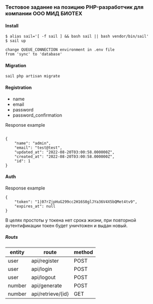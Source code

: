 ### Тестовое задание на позицию PHP-разработчик для компании ООО МИД БИОТЕХ

#### Install

~~~
$ alias sail='[ -f sail ] && bash sail || bash vendor/bin/sail'
$ sail up 

change QUEUE_CONNECTION environment in .env file
from 'sync' to 'database'
~~~

#### Migration

~~~
sail php artisan migrate
~~~

#### Registration

- name
- email
- password
- password_confirmation

Response example
~~~

{
    "name": "admin",
    "email": "test@test",
    "updated_at": "2022-08-20T03:00:58.000000Z",
    "created_at": "2022-08-20T03:00:58.000000Z",
    "id": 1
}
~~~
#### Auth
Response example
~~~
{
    "token": "1|07rZjpHuG299cc2H16S0glJYa36V4X5bQMet4tv9",
    "expires_at": null
}
~~~
В целях простоты у токена нет срока жизни, при повторной аутентификации токен будет уничтожен и выдан новый.


##### Routs

| entity | route             | method |
|--------|-------------------|--------|
| user   | api/register      | POST   |
| user   | api/login         | POST   |
| user   | api/logout        | POST   |   
| number | api/generate      | POST   |   
| number | api/retrieve/{id} | GET    |   


